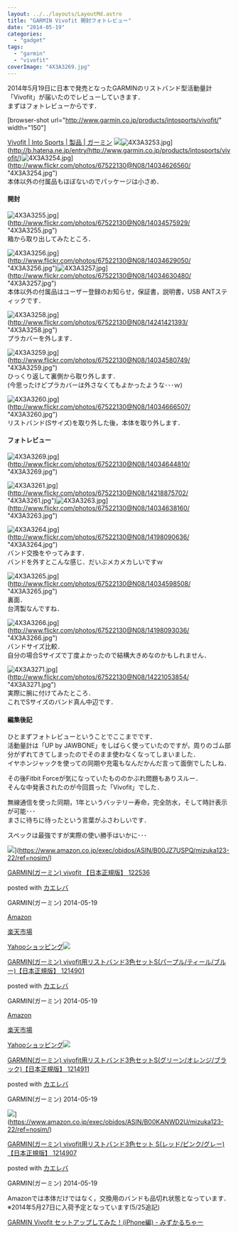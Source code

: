 ```yaml
---
layout: ../../layouts/LayoutMd.astro
title: "GARMIN Vivofit 開封フォトレビュー"
date: "2014-05-19"
categories: 
  - "gadget"
tags: 
  - "garmin"
  - "vivofit"
coverImage: "4X3A3269.jpg"
---
```


2014年5月19日に日本で発売となったGARMINのリストバンド型活動量計「Vivofit」が届いたのでレビューしていきます．  
まずはフォトレビューからです．

\[browser-shot url="http://www.garmin.co.jp/products/intosports/vivofit/" width="150"\]

[Vivofit | Into Sports | 製品 | ガーミン](http://www.garmin.co.jp/products/intosports/vivofit/) ![](/archive/images/4X3A3253.jpg)![4X3A3253.jpg](/archive/images/14198075216_8e5a24ca76_b.jpg)](http://b.hatena.ne.jp/entry/http://www.garmin.co.jp/products/intosports/vivofit/)![4X3A3254.jpg](/archive/images/14034626560_6e2596a6ba_b.jpg)](http://www.flickr.com/photos/67522130@N08/14034626560/ "4X3A3254.jpg")  
本体以外の付属品もほぼないのでパッケージは小さめ．

#### 開封

![4X3A3255.jpg](/archive/images/14034575929_868f10ebbd_b.jpg)](http://www.flickr.com/photos/67522130@N08/14034575929/ "4X3A3255.jpg")  
箱から取り出してみたところ．

![4X3A3256.jpg](/archive/images/14034629050_c6d7bf132a_b.jpg)](http://www.flickr.com/photos/67522130@N08/14034629050/ "4X3A3256.jpg")![4X3A3257.jpg](/archive/images/14034630480_dda77d60d6_b.jpg)](http://www.flickr.com/photos/67522130@N08/14034630480/ "4X3A3257.jpg")  
本体以外の付属品はユーザー登録のお知らせ，保証書，説明書，USB ANTスティックです．

![4X3A3258.jpg](/archive/images/14241421393_7139226ff0_b.jpg)](http://www.flickr.com/photos/67522130@N08/14241421393/ "4X3A3258.jpg")  
プラカバーを外します．

![4X3A3259.jpg](/archive/images/14034580749_ffcbc5b6a7_b.jpg)](http://www.flickr.com/photos/67522130@N08/14034580749/ "4X3A3259.jpg")  
ひっくり返して裏側から取り外します．  
(今思ったけどプラカバーは外さなくてもよかったような･･･ｗ)

![4X3A3260.jpg](/archive/images/14034666507_f2f894611c_b.jpg)](http://www.flickr.com/photos/67522130@N08/14034666507/ "4X3A3260.jpg")  
リストバンド(Sサイズ)を取り外した後，本体を取り外します．

#### フォトレビュー

![4X3A3269.jpg](/archive/images/14034644810_218ea7fc43_b.jpg)](http://www.flickr.com/photos/67522130@N08/14034644810/ "4X3A3269.jpg")

![4X3A3261.jpg](/archive/images/14218875702_fa1371c1e2_b.jpg)](http://www.flickr.com/photos/67522130@N08/14218875702/ "4X3A3261.jpg")![4X3A3263.jpg](/archive/images/14034638160_94f6f3e165_b.jpg)](http://www.flickr.com/photos/67522130@N08/14034638160/ "4X3A3263.jpg")

![4X3A3264.jpg](/archive/images/14198090636_d8d81c45c4_b.jpg)](http://www.flickr.com/photos/67522130@N08/14198090636/ "4X3A3264.jpg")  
バンド交換をやってみます．  
バンドを外すとこんな感じ．だいぶメカメカしいですｗ

![4X3A3265.jpg](/archive/images/14034598508_903bbf13c5_b.jpg)](http://www.flickr.com/photos/67522130@N08/14034598508/ "4X3A3265.jpg")  
裏面．  
台湾製なんですね．

![4X3A3266.jpg](/archive/images/14198093036_ba891b10ae_b.jpg)](http://www.flickr.com/photos/67522130@N08/14198093036/ "4X3A3266.jpg")  
バンドサイズ比較．  
自分の場合Sサイズで丁度よかったので結構大きめなのかもしれません．

![4X3A3271.jpg](/archive/images/14221053854_dd397609c8_b.jpg)](http://www.flickr.com/photos/67522130@N08/14221053854/ "4X3A3271.jpg")  
実際に腕に付けてみたところ．  
これでSサイズのバンド真ん中辺です．

#### 編集後記

ひとまずフォトレビューということでここまでです．  
活動量計は「UP by JAWBONE」をしばらく使っていたのですが，周りのゴム部分がずれてきてしまったのでそのまま使わなくなってしまいました．  
イヤホンジャックを使っての同期や充電もなんだかんだ言って面倒でしたしね．

その後Fitbit Forceが気になっていたもののかぶれ問題もありスルー．  
そんな中発表されたのが今回買った「Vivofit」でした．

無線通信を使った同期，1年というバッテリー寿命，完全防水，そして時計表示が可能･･･  
まさに待ちに待ったという言葉がふさわしいです．

スペックは最強ですが実際の使い勝手はいかに･･･

![](/archive/images/41J-oLUf65L._SL160_.jpg)](https://www.amazon.co.jp/exec/obidos/ASIN/B00JZ7USPQ/mizuka123-22/ref=nosim/)

[GARMIN(ガーミン) vivofit 【日本正規版】 122536](https://www.amazon.co.jp/exec/obidos/ASIN/B00JZ7USPQ/mizuka123-22/ref=nosim/)

posted with [カエレバ](http://kaereba.com)

GARMIN(ガーミン) 2014-05-19

[Amazon](http://www.amazon.co.jp/gp/search?keywords=vivofit&__mk_ja_JP=%83J%83%5E%83J%83i&tag=mizuka123-22 "アマゾン")

[楽天市場](http://hb.afl.rakuten.co.jp/hgc/032b53ee.4b34c5ee.0f4a541e.f440145e/?pc=http%3A%2F%2Fsearch.rakuten.co.jp%2Fsearch%2Fmall%2Fvivofit%2F-%2Ff.1-p.1-s.1-sf.0-st.A-v.2%3Fx%3D0%26scid%3Daf_ich_link_urltxt%26m%3Dhttp%3A%2F%2Fm.rakuten.co.jp%2F "楽天市場")

[Yahooショッピング![](/archive/images/41tBNSluDWL._SL160_.jpg)](//ck.jp.ap.valuecommerce.com/servlet/referral?sid=3066752&pid=881990642&vc_url=http%3A%2F%2Fshopping.search.yahoo.co.jp%2Fsearch%3FuIv%3Don%26ei%3DUTF-8%26tab_ex%3Dcommerce%26slider%3D0%26va%3Dvivofit "Yahooショッピング")

[GARMIN(ガーミン) vivofit用リストバンド3色セットS(パープル/ティール/ブルー)【日本正規版】 1214901](https://www.amazon.co.jp/exec/obidos/ASIN/B00HVBJPKW/mizuka123-22/ref=nosim/)

posted with [カエレバ](http://kaereba.com)

GARMIN(ガーミン) 2014-05-19

[Amazon](http://www.amazon.co.jp/gp/search?keywords=%83K%81%5B%83%7E%83%93%20vivofit%97p%83%8A%83X%83g%83o%83%93%83h3%90F%83Z%83b%83gS&__mk_ja_JP=%83J%83%5E%83J%83i&tag=mizuka123-22 "アマゾン")

[楽天市場](http://hb.afl.rakuten.co.jp/hgc/032b53ee.4b34c5ee.0f4a541e.f440145e/?pc=http%3A%2F%2Fsearch.rakuten.co.jp%2Fsearch%2Fmall%2F%25E3%2582%25AC%25E3%2583%25BC%25E3%2583%259F%25E3%2583%25B3%2520vivofit%25E7%2594%25A8%25E3%2583%25AA%25E3%2582%25B9%25E3%2583%2588%25E3%2583%2590%25E3%2583%25B3%25E3%2583%25893%25E8%2589%25B2%25E3%2582%25BB%25E3%2583%2583%25E3%2583%2588S%2F-%2Ff.1-p.1-s.1-sf.0-st.A-v.2%3Fx%3D0%26scid%3Daf_ich_link_urltxt%26m%3Dhttp%3A%2F%2Fm.rakuten.co.jp%2F "楽天市場")

[Yahooショッピング![](/archive/images/416kQR7YesL._SL160_.jpg)](//ck.jp.ap.valuecommerce.com/servlet/referral?sid=3066752&pid=881990642&vc_url=http%3A%2F%2Fshopping.search.yahoo.co.jp%2Fsearch%3FuIv%3Don%26ei%3DUTF-8%26tab_ex%3Dcommerce%26slider%3D0%26va%3D%25E3%2582%25AC%25E3%2583%25BC%25E3%2583%259F%25E3%2583%25B3%2520vivofit%25E7%2594%25A8%25E3%2583%25AA%25E3%2582%25B9%25E3%2583%2588%25E3%2583%2590%25E3%2583%25B3%25E3%2583%25893%25E8%2589%25B2%25E3%2582%25BB%25E3%2583%2583%25E3%2583%2588S "Yahooショッピング")

[GARMIN(ガーミン) vivofit用リストバンド3色セットS(グリーン/オレンジ/ブラック)【日本正規版】 1214911](https://www.amazon.co.jp/exec/obidos/ASIN/B00KANWFSM/mizuka123-22/ref=nosim/)

posted with [カエレバ](http://kaereba.com)

GARMIN(ガーミン) 2014-05-19

![](/archive/images/41x6N0aGVnL._SL160_.jpg)](https://www.amazon.co.jp/exec/obidos/ASIN/B00KANWD2U/mizuka123-22/ref=nosim/)

[GARMIN(ガーミン) vivofit用リストバンド3色セット S(レッド/ピンク/グレー)【日本正規版】 1214907](https://www.amazon.co.jp/exec/obidos/ASIN/B00KANWD2U/mizuka123-22/ref=nosim/)

posted with [カエレバ](http://kaereba.com)

GARMIN(ガーミン) 2014-05-19

Amazonでは本体だけではなく，交換用のバンドも品切れ状態となっています．  
※2014年5月27日に入荷予定となっています(5/25追記)

[GARMIN Vivofit セットアップしてみた！\(iPhone編\) \- みずかるちゃー](https://mizuka123.net/archive/5604/)